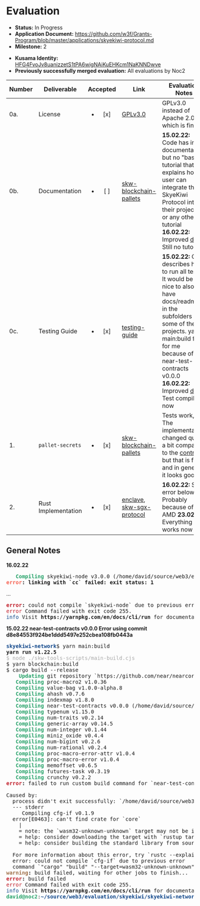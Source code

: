 # Evaluation

- **Status:** In Progress
- **Application Document:** https://github.com/w3f/Grants-Program/blob/master/applications/skyekiwi-protocol.md
- **Milestone:** 2
* **Kusama Identity:** [HFG4FvoJv8uanizzetS1tPA6wigNAiKuEHKcm1NaKNNDwve](https://polkascan.io/pre/kusama/account/HFG4FvoJv8uanizzetS1tPA6wigNAiKuEHKcm1NaKNNDwve)
* **Previously successfully merged evaluation:** All evaluations by Noc2

| Number | Deliverable | Accepted | Link | Evaluation Notes |
| ------ | ----------- | :------: | ---- |----------------- |
| 0a. | License | <ul><li>[x] </li></ul> | [GPLv3.0](https://github.com/skyekiwi/skyekiwi-network/blob/master/LICENSE) | GPLv3.0 instead of Apache 2.0, which is fine  |
| 0b. | Documentation       | <ul><li>[ ] </li></ul> | [skw-blockchain-pallets](https://github.com/skyekiwi/skyekiwi-network/tree/master/crates/skw-blockchain-pallets/pallet-secrets) | **15.02.22:** Code has inline documentation, but no "basic tutorial that explains how a user can integrate the SkyeKiwi Protocol into their project." or any other tutorial **16.02.22:** Improved [docs](https://github.com/skyekiwi/skyekiwi-network/pull/18/files) Still no tutorial  |
| 0c. | Testing Guide       | <ul><li>[x] </li></ul> | [testing-guide](https://github.com/skyekiwi/skyekiwi-network#descriptions--build--testing-guide) | **15.02.22:** Only describes how to run all tests. It would be nice to also have docs/readmes in the subfolders of some of the projects. yarn main:build fails for me because of near-test-contracts v0.0.0  **16.02.22:** Improved [docs](https://github.com/skyekiwi/skyekiwi-network/pull/18/files). Test compile now |
| 1. | `pallet-secrets`    | <ul><li>[x] </li></ul> | [skw-blockchain-pallets](https://github.com/skyekiwi/skyekiwi-network/tree/master/crates/skw-blockchain-pallets/pallet-secrets) | Tests work, The implementation changed quite a bit compared to the [contract](https://github.com/skyekiwi/contract-demo/blob/c1118b218b4e597c8373a649f52b131081e09b4a/simple-storage/contracts/lib.rs), but that is fine and in general it looks good |
| 2. | Rust Implementation | <ul><li>[x] </li></ul> | [enclave](https://github.com/skyekiwi/skyekiwi-network/tree/master/enclave), [skw-sgx-protocol](https://github.com/skyekiwi/skyekiwi-network/tree/master/crates/skw-sgx-protocol) | **16.02.22:** See error below. Probably because of AMD **23.02.22:** Everything works now |


## General Notes


**16.02.22** 

<pre><font color="#26A269"><b>   Compiling</b></font> skyekiwi-node v3.0.0 (/home/david/source/web3/evaluation/skyekiwi/skyekiwi-network/crates/skw-blockchain-node)
<font color="#F66151"><b>error</b></font><b>: linking with `cc` failed: exit status: 1</b>
</pre>
...
<pre><font color="#C01C28"><b>error</b></font><b>:</b> could not compile `skyekiwi-node` due to previous error
<font color="#C01C28">error</font> Command failed with exit code 255.
<font color="#12488B">info</font> Visit <b>https://yarnpkg.com/en/docs/cli/run</b> for documentation about this command.
</pre>

</pre>

**15.02.22 near-test-contracts v0.0.0 Error using commit d8e84553f924be1ddd5497e252cbea108fb0443a**

<pre><font color="#12488B"><b>skyekiwi-network</b></font>$ yarn main:build
<b>yarn run v1.22.5</b>
<font color="#AAAAAA">$ node ./skw-tools-scripts/main-build.cjs</font>
$ yarn blockchain:build 
$ cargo build --release
<font color="#26A269"><b>    Updating</b></font> git repository `https://github.com/near/nearcore`
<font color="#26A269"><b>   Compiling</b></font> proc-macro2 v1.0.36
<font color="#26A269"><b>   Compiling</b></font> value-bag v1.0.0-alpha.8
<font color="#26A269"><b>   Compiling</b></font> ahash v0.7.6
<font color="#26A269"><b>   Compiling</b></font> indexmap v1.8.0
<font color="#26A269"><b>   Compiling</b></font> near-test-contracts v0.0.0 (/home/david/source/web3/evaluation/skyekiwi/skyekiwi-network/crates/near-test-contracts)
<font color="#26A269"><b>   Compiling</b></font> typenum v1.15.0
<font color="#26A269"><b>   Compiling</b></font> num-traits v0.2.14
<font color="#26A269"><b>   Compiling</b></font> generic-array v0.14.5
<font color="#26A269"><b>   Compiling</b></font> num-integer v0.1.44
<font color="#26A269"><b>   Compiling</b></font> miniz_oxide v0.4.4
<font color="#26A269"><b>   Compiling</b></font> num-bigint v0.2.6
<font color="#26A269"><b>   Compiling</b></font> num-rational v0.2.4
<font color="#26A269"><b>   Compiling</b></font> proc-macro-error-attr v1.0.4
<font color="#26A269"><b>   Compiling</b></font> proc-macro-error v1.0.4
<font color="#26A269"><b>   Compiling</b></font> memoffset v0.6.5
<font color="#26A269"><b>   Compiling</b></font> futures-task v0.3.19
<font color="#26A269"><b>   Compiling</b></font> crunchy v0.2.2
<font color="#C01C28"><b>error</b></font><b>:</b> failed to run custom build command for `near-test-contracts v0.0.0 (/home/david/source/web3/evaluation/skyekiwi/skyekiwi-network/crates/near-test-contracts)`

Caused by:
  process didn&apos;t exit successfully: `/home/david/source/web3/evaluation/skyekiwi/skyekiwi-network/target/release/build/near-test-contracts-ca3efae7a4829362/build-script-build` (exit status: 1)
  --- stderr
     Compiling cfg-if v0.1.9
  error[E0463]: can&apos;t find crate for `core`
    |
    = note: the `wasm32-unknown-unknown` target may not be installed
    = help: consider downloading the target with `rustup target add wasm32-unknown-unknown`
    = help: consider building the standard library from source with `cargo build -Zbuild-std`

  For more information about this error, try `rustc --explain E0463`.
  error: could not compile `cfg-if` due to previous error
  command `&quot;cargo&quot; &quot;build&quot; &quot;--target=wasm32-unknown-unknown&quot; &quot;--release&quot;` exited with non-zero status: ExitStatus(unix_wait_status(25856))
<font color="#A2734C"><b>warning</b></font><b>:</b> build failed, waiting for other jobs to finish...
<font color="#C01C28"><b>error</b></font><b>:</b> build failed
<font color="#C01C28">error</font> Command failed with exit code 255.
<font color="#12488B">info</font> Visit <b>https://yarnpkg.com/en/docs/cli/run</b> for documentation about this command.
<font color="#26A269"><b>david@noc2</b></font>:<font color="#12488B"><b>~/source/web3/evaluation/skyekiwi/skyekiwi-network</b></font>$ 
</pre>
